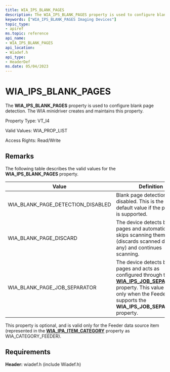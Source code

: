 ```yaml
---
title: WIA_IPS_BLANK_PAGES
description: The WIA_IPS_BLANK_PAGES property is used to configure blank page detection. The WIA minidriver creates and maintains this property.
keywords: ["WIA_IPS_BLANK_PAGES Imaging Devices"]
topic_type:
- apiref
ms.topic: reference
api_name:
- WIA_IPS_BLANK_PAGES
api_location:
- Wiadef.h
api_type:
- HeaderDef
ms.date: 05/04/2023
---
```


# WIA_IPS_BLANK_PAGES

The **WIA_IPS_BLANK_PAGES** property is used to configure blank page detection. The WIA minidriver creates and maintains this property.

Property Type: VT_I4

Valid Values: WIA_PROP_LIST

Access Rights: Read/Write

## Remarks

The following table describes the valid values for the **WIA_IPS_BLANK_PAGES** property.

| Value | Definition |
|--|--|
| WIA_BLANK_PAGE_DETECTION_DISABLED | Blank page detection is disabled. This is the required default value if the property is supported. |
| WIA_BLANK_PAGE_DISCARD | The device detects blank pages and automatically skips scanning them (discards scanned data if any) and continues scanning. |
| WIA_BLANK_PAGE_JOB_SEPARATOR | The device detects blank pages and acts as configured through the [**WIA_IPS_JOB_SEPARATORS**](wia-ips-job-separators.md) property. This value is valid only when the Feeder item supports the **WIA_IPS_JOB_SEPARATORS** property. |

This property is optional, and is valid only for the Feeder data source item (represented in the [**WIA_IPA_ITEM_CATEGORY**](wia-ipa-item-category.md) property as WIA_CATEGORY_FEEDER).

## Requirements

**Header:** wiadef.h (include Wiadef.h)
